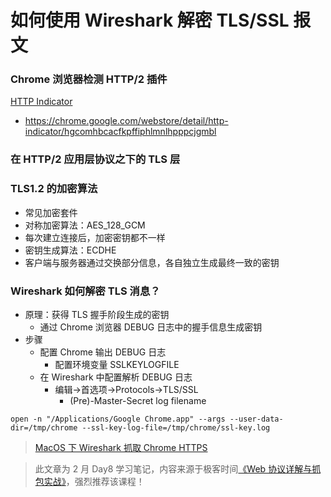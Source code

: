 # 如何使用 Wireshark 解密 TLS/SSL 报文

### Chrome 浏览器检测 HTTP/2 插件

[HTTP Indicator](https://github.com/pd4d10/http-indicator)
* <https://chrome.google.com/webstore/detail/http-indicator/hgcomhbcacfkpffiphlmnlhpppcjgmbl>

### 在 HTTP/2 应用层协议之下的 TLS 层

### TLS1.2 的加密算法

* 常见加密套件
* 对称加密算法：AES_128_GCM
* 每次建立连接后，加密密钥都不一样
* 密钥生成算法：ECDHE
* 客户端与服务器通过交换部分信息，各自独立生成最终一致的密钥

### Wireshark 如何解密 TLS 消息？

* 原理：获得 TLS 握手阶段生成的密钥
  - 通过 Chrome 浏览器 DEBUG 日志中的握手信息生成密钥
* 步骤
  - 配置 Chrome 输出 DEBUG 日志
    - 配置环境变量 SSLKEYLOGFILE
  - 在 Wireshark 中配置解析 DEBUG 日志
    - 编辑->首选项->Protocols->TLS/SSL
      - (Pre)-Master-Secret log filename

```
open -n "/Applications/Google Chrome.app" --args --user-data-dir=/tmp/chrome --ssl-key-log-file=/tmp/chrome/ssl-key.log
```

> [MacOS 下 Wireshark 抓取 Chrome HTTPS](https://segmentfault.com/a/1190000021142289)

> 此文章为 2 月 Day8 学习笔记，内容来源于极客时间[《Web 协议详解与抓包实战》](http://gk.link/a/11UWp)，强烈推荐该课程！

